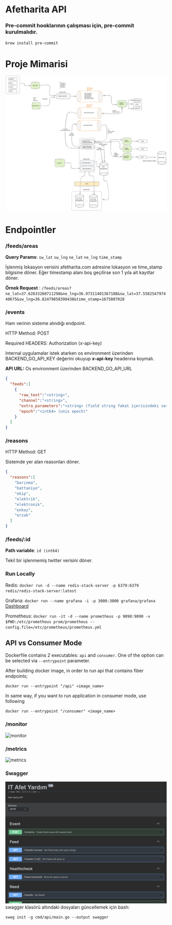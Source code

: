 # Afetharita API

### Pre-commit hooklarının çalışması için, pre-commit kurulmalıdır.

```sh
brew install pre-commit
```

# Proje Mimarisi

![architecture](/docs/afet-mimari-guncel.svg)

# Endpointler

### /feeds/areas

**Query Params**: `sw_lat` `sw_lng` `ne_lat` `ne_lng` `time_stamp`

İşlenmiş lokasyon verisini afetharita.com adresine lokasyon ve time_stamp bilgisine döner. Eğer timestamp alanı boş
geçilirse son 1 yıla ait kayıtlar döner.

**Örnek
Request** : `/feeds/areas?ne_lat=37.62633260711298&ne_lng=36.97311401367188&sw_lat=37.558254797440675&sw_lng=36.82479858398438&time_stamp=1675807028`

### /events
Ham verinin sisteme alındığı endpoint.

HTTP Method: POST 

Required HEADERS: Authorization (x-api-key)

Internal uygulamalar istek atarken os environment üzerinden BACKEND_GO_API_KEY değerini okuyup **x-api-key** headerına koymalı.

**API URL:** Os environment üzerinden BACKEND_GO_API_URL

```json
{
  "feeds":[
    {
      "raw_text":"<string>",
      "channel":"<string>",
      "extra_parameters":"<string> (field string fakat içerisindeki veri json)",
      "epoch":"<int64> (unix epoch)"
    }
  ]
}
```

### /reasons
HTTP Method: GET

Sistemde yer alan reasonları döner.

```json
{
  "reasons":[
    "barınma",
    "battaniye",
    "ekip",
    "elektrik",
    "elektronik",
    "enkaz",
    "erzak"
  ]
}
```

### /feeds/:id

**Path variable**: `id (int64)`

Tekil bir işlenmemiş twitter verisini döner.

### Run Locally

Redis: `docker run -d --name redis-stack-server -p 6379:6379 redis/redis-stack-server:latest`

Grafana: `docker run --name grafana -i -p 3000:3000 grafana/grafana`
[Dashboard](https://grafana.com/grafana/dashboards/6671-go-processes/)

Prometheus: `docker run -it -d --name prometheus -p 9090:9090 -v $PWD:/etc/prometheus prom/prometheus --config.file=/etc/prometheus/prometheus.yml`

## API vs Consumer Mode

Dockerfile contains 2 executables: `api` and `consumer`. One of the option can be selected via `--entrypoint` parameter.

After building docker image, in order to run api that contains fiber endpoints;

```shell
docker run --entrypoint "/api" <image_name>
```

In same way, if you want to run application in consumer mode, use following

```shell
docker run --entrypoint "/consumer" <image_name>
```

### /monitor

![monitor](/docs/fiber-monitor.png)

### /metrics

![metrics](/docs/metrics.png)

### Swagger

![swagger](/docs/swagger.png)
swagger klasörü altındaki dosyaları güncellemek için bash:

```
swag init -g cmd/api/main.go --output swagger
```
